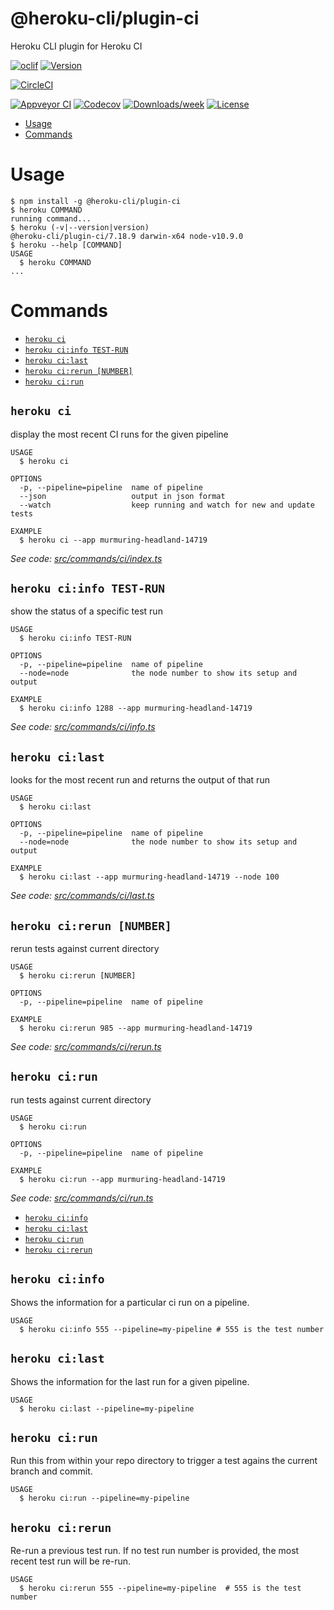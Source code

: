 @heroku-cli/plugin-ci
=====================

Heroku CLI plugin for Heroku CI

[![oclif](https://img.shields.io/badge/cli-oclif-brightgreen.svg)](https://oclif.io)
[![Version](https://img.shields.io/npm/v/@heroku-cli/plugin-ci.svg)](https://npmjs.org/package/@heroku-cli/plugin-ci)

[![CircleCI](https://circleci.com/gh/heroku/cli/tree/master.svg?style=shield)](https://circleci.com/gh/heroku/cli/tree/master)

[![Appveyor CI](https://ci.appveyor.com/api/projects/status/github/heroku/cli?branch=master&svg=true)](https://ci.appveyor.com/project/heroku/cli/branch/master)
[![Codecov](https://codecov.io/gh/heroku/cli/branch/master/graph/badge.svg)](https://codecov.io/gh/heroku/cli)
[![Downloads/week](https://img.shields.io/npm/dw/@heroku-cli/plugin-ci.svg)](https://npmjs.org/package/@heroku-cli/plugin-ci)
[![License](https://img.shields.io/npm/l/@heroku-cli/plugin-ci.svg)](https://github.com/heroku/cli/blob/master/package.json)

<!-- toc -->
* [Usage](#usage)
* [Commands](#commands)
<!-- tocstop -->
# Usage
<!-- usage -->
```sh-session
$ npm install -g @heroku-cli/plugin-ci
$ heroku COMMAND
running command...
$ heroku (-v|--version|version)
@heroku-cli/plugin-ci/7.18.9 darwin-x64 node-v10.9.0
$ heroku --help [COMMAND]
USAGE
  $ heroku COMMAND
...
```
<!-- usagestop -->
# Commands
<!-- commands -->
* [`heroku ci`](#heroku-ci)
* [`heroku ci:info TEST-RUN`](#heroku-ciinfo-test-run)
* [`heroku ci:last`](#heroku-cilast)
* [`heroku ci:rerun [NUMBER]`](#heroku-cirerun-number)
* [`heroku ci:run`](#heroku-cirun)

## `heroku ci`

display the most recent CI runs for the given pipeline

```
USAGE
  $ heroku ci

OPTIONS
  -p, --pipeline=pipeline  name of pipeline
  --json                   output in json format
  --watch                  keep running and watch for new and update tests

EXAMPLE
  $ heroku ci --app murmuring-headland-14719
```

_See code: [src/commands/ci/index.ts](https://github.com/heroku/cli/blob/v7.18.9/packages/ci/src/commands/ci/index.ts)_

## `heroku ci:info TEST-RUN`

show the status of a specific test run

```
USAGE
  $ heroku ci:info TEST-RUN

OPTIONS
  -p, --pipeline=pipeline  name of pipeline
  --node=node              the node number to show its setup and output

EXAMPLE
  $ heroku ci:info 1288 --app murmuring-headland-14719
```

_See code: [src/commands/ci/info.ts](https://github.com/heroku/cli/blob/v7.18.9/packages/ci/src/commands/ci/info.ts)_

## `heroku ci:last`

looks for the most recent run and returns the output of that run

```
USAGE
  $ heroku ci:last

OPTIONS
  -p, --pipeline=pipeline  name of pipeline
  --node=node              the node number to show its setup and output

EXAMPLE
  $ heroku ci:last --app murmuring-headland-14719 --node 100
```

_See code: [src/commands/ci/last.ts](https://github.com/heroku/cli/blob/v7.18.9/packages/ci/src/commands/ci/last.ts)_

## `heroku ci:rerun [NUMBER]`

rerun tests against current directory

```
USAGE
  $ heroku ci:rerun [NUMBER]

OPTIONS
  -p, --pipeline=pipeline  name of pipeline

EXAMPLE
  $ heroku ci:rerun 985 --app murmuring-headland-14719
```

_See code: [src/commands/ci/rerun.ts](https://github.com/heroku/cli/blob/v7.18.9/packages/ci/src/commands/ci/rerun.ts)_

## `heroku ci:run`

run tests against current directory

```
USAGE
  $ heroku ci:run

OPTIONS
  -p, --pipeline=pipeline  name of pipeline

EXAMPLE
  $ heroku ci:run --app murmuring-headland-14719
```

_See code: [src/commands/ci/run.ts](https://github.com/heroku/cli/blob/v7.18.9/packages/ci/src/commands/ci/run.ts)_
<!-- commandsstop -->
* [`heroku ci:info`](#heroku-ci-info)
* [`heroku ci:last`](#heroku-ci-last)
* [`heroku ci:run`](#heroku-ci-run)
* [`heroku ci:rerun`](#heroku-ci-rerun)

## `heroku ci:info`

Shows the information for a particular ci run on a pipeline.

```
USAGE
  $ heroku ci:info 555 --pipeline=my-pipeline # 555 is the test number
```

## `heroku ci:last`

Shows the information for the last run for a given pipeline.

```
USAGE
  $ heroku ci:last --pipeline=my-pipeline
```

## `heroku ci:run`

Run this from within your repo directory to trigger a test agains the current branch and commit.

```
USAGE
  $ heroku ci:run --pipeline=my-pipeline
```

## `heroku ci:rerun`

Re-run a previous test run. If no test run number is provided, the most recent test run will be re-run.

```
USAGE
  $ heroku ci:rerun 555 --pipeline=my-pipeline  # 555 is the test number
```
